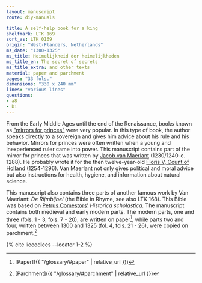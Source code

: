 ```yaml
---
layout: manuscript
route: diy-manuals

title: A self-help book for a king
shelfmark: LTK 169
sort_as: LTK 0169
origin: "West-Flanders, Netherlands"
ms_date: "1300-1325"
ms_title: Heimelijkheid der heimelijkheden
ms_title_en: The secret of secrets
ms_title_extra: and other texts
material: paper and parchment
pages: "33 fols."
dimensions: "330 x 240 mm"
lines: "various lines"
questions:
- a8
- b1
---
```


From the Early Middle Ages until the end of the Renaissance, books known
as ["mirrors for
princes"](https://en.wikipedia.org/wiki/Mirrors_for_princes) were very
popular. In this type of book, the author speaks directly to a sovereign
and gives him advice about his rule and his behavior. Mirrors for
princes were often written when a young and inexperienced ruler came
into power. This manuscript contains part of the mirror for princes that
was written by [Jacob van
Maerlant](https://en.wikipedia.org/wiki/Jacob_van_Maerlant)
(1230/1240-c. 1288). He probably wrote it for the then twelve-year-old
[Floris V, Count of
Holland](https://en.wikipedia.org/wiki/Floris_V,_Count_of_Holland)
(1254-1296). Van Maerlant not only gives political and moral advice but
also instructions for health, hygiene, and information about natural
science.

This manuscript also contains three parts of another famous work by Van
Maerlant: *De Rijmbijbel* (the Bible in Rhyme, see also LTK 168). This
Bible was based on [Petrus
Comestors'](https://en.wikipedia.org/wiki/Petrus_Comestor) *Historica
scholastica.* The manuscript contains both medieval and early modern
parts. The modern parts, one and three (fols. <span data-fol="1r" class="fref">1</span> - <span data-fol="3v" class="fref">3</span>, fols. <span data-fol="7r" class="fref">7</span> - <span data-fol="20v" class="fref">20</span>), are
written on paper[^1], while parts two and four, written between 1300 and
1325 (fol. <span data-fol="4r" class="fref">4</span>, fols. <span data-fol="21r" class="fref">21</span> - <span data-fol="26v" class="fref">26</span>), were copied on parchment.[^2]

[^1]: [Paper]({{ "/glossary/#paper" | relative_url }})

[^2]: [Parchment]({{ "/glossary/#parchment" | relative_url }})

{% cite liecodices --locator 1-2 %}
